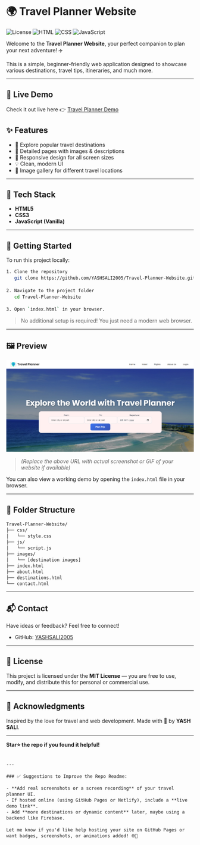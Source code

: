 # 🌍 Travel Planner Website

![License](https://img.shields.io/badge/License-MIT-blue.svg)
![HTML](https://img.shields.io/badge/HTML-%23E34F26.svg?&style=flat-square&logo=html5&logoColor=white)
![CSS](https://img.shields.io/badge/CSS-%231572B6.svg?&style=flat-square&logo=css3&logoColor=white)
![JavaScript](https://img.shields.io/badge/JavaScript-%23F7DF1E.svg?&style=flat-square&logo=javascript&logoColor=black)

Welcome to the **Travel Planner Website**, your perfect companion to plan your next adventure! ✈️

This is a simple, beginner-friendly web application designed to showcase various destinations, travel tips, itineraries, and much more.

---
## 🔗 Live Demo

Check it out live here 👉 [Travel Planner Demo](https://travel-planner-websitefrontend.vercel.app/)
## ✨ Features

- 🧭 Explore popular travel destinations
- 📌 Detailed pages with images & descriptions
- 📱 Responsive design for all screen sizes
- 💡 Clean, modern UI
- 📸 Image gallery for different travel locations

---

## 🔧 Tech Stack

- **HTML5**
- **CSS3**
- **JavaScript (Vanilla)**

---

## 🚀 Getting Started

To run this project locally:

```bash
1. Clone the repository
   git clone https://github.com/YASHSALI2005/Travel-Planner-Website.git

2. Navigate to the project folder
   cd Travel-Planner-Website

3. Open `index.html` in your browser.
```

> No additional setup is required! You just need a modern web browser.

---

## 🖼 Preview

![Website Screenshot](https://raw.githubusercontent.com/YASHSALI2005/Travel-Planner-Website/main/Frontend/screenshot.png)

> *(Replace the above URL with actual screenshot or GIF of your website if available)*

You can also view a working demo by opening the `index.html` file in your browser.

---

## 📁 Folder Structure

```
Travel-Planner-Website/
├── css/
│   └── style.css
├── js/
│   └── script.js
├── images/
│   └── [destination images]
├── index.html
├── about.html
├── destinations.html
└── contact.html
```

---

## 📬 Contact

Have ideas or feedback? Feel free to connect!

- GitHub: [YASHSALI2005](https://github.com/YASHSALI2005)

---

## 📄 License

This project is licensed under the **MIT License** — you are free to use, modify, and distribute this for personal or commercial use.

---

## 🙌 Acknowledgments

Inspired by the love for travel and web development. Made with 💙 by **YASH SALI**.

---

**Star⭐ the repo if you found it helpful!**
```

---

### ✅ Suggestions to Improve the Repo Readme:

- **Add real screenshots or a screen recording** of your travel planner UI.
- If hosted online (using GitHub Pages or Netlify), include a **live demo link**.
- Add **more destinations or dynamic content** later, maybe using a backend like Firebase.

Let me know if you'd like help hosting your site on GitHub Pages or want badges, screenshots, or animations added! 🌐📸
